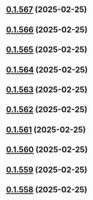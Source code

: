 ## [0.1.567](https://github.com/binary-braids/terraform-oracle/compare/v0.1.566...v0.1.567) (2025-02-25)



## [0.1.566](https://github.com/binary-braids/terraform-oracle/compare/v0.1.565...v0.1.566) (2025-02-25)



## [0.1.565](https://github.com/binary-braids/terraform-oracle/compare/v0.1.564...v0.1.565) (2025-02-25)



## [0.1.564](https://github.com/binary-braids/terraform-oracle/compare/v0.1.563...v0.1.564) (2025-02-25)



## [0.1.563](https://github.com/binary-braids/terraform-oracle/compare/v0.1.562...v0.1.563) (2025-02-25)



## [0.1.562](https://github.com/binary-braids/terraform-oracle/compare/v0.1.561...v0.1.562) (2025-02-25)



## [0.1.561](https://github.com/binary-braids/terraform-oracle/compare/v0.1.560...v0.1.561) (2025-02-25)



## [0.1.560](https://github.com/binary-braids/terraform-oracle/compare/v0.1.559...v0.1.560) (2025-02-25)



## [0.1.559](https://github.com/binary-braids/terraform-oracle/compare/v0.1.558...v0.1.559) (2025-02-25)



## [0.1.558](https://github.com/binary-braids/terraform-oracle/compare/v0.1.557...v0.1.558) (2025-02-25)



